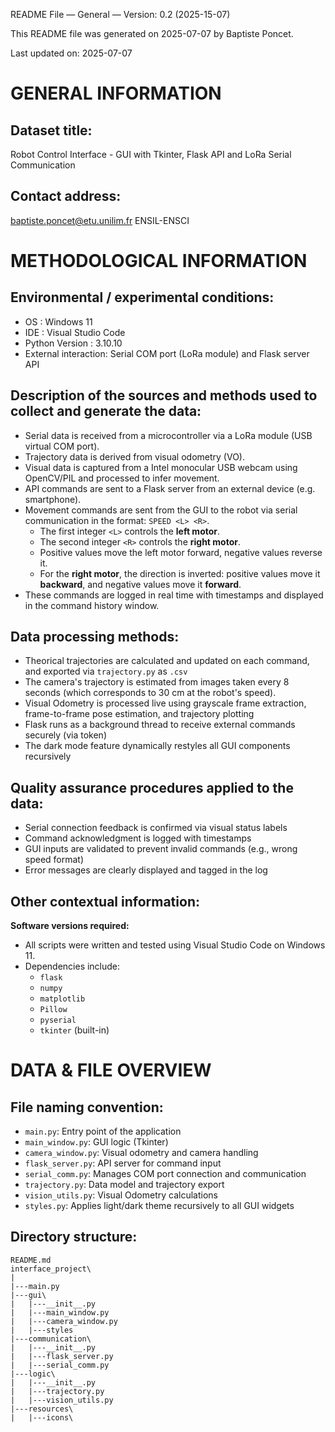 README File — General — Version: 0.2 (2025-15-07)

This README file was generated on 2025-07-07 by Baptiste Poncet.

Last updated on: 2025-07-07

# GENERAL INFORMATION

## Dataset title:

Robot Control Interface - GUI with Tkinter, Flask API and LoRa Serial Communication

## Contact address:

baptiste.poncet@etu.unilim.fr
ENSIL-ENSCI 


# METHODOLOGICAL INFORMATION

## Environmental / experimental conditions:

- OS : Windows 11
- IDE : Visual Studio Code
- Python Version : 3.10.10
- External interaction: Serial COM port (LoRa module) and Flask server API

## Description of the sources and methods used to collect and generate the data:

- Serial data is received from a microcontroller via a LoRa module (USB virtual COM port).
- Trajectory data is derived from visual odometry (VO).
- Visual data is captured from a Intel monocular USB webcam using OpenCV/PIL and processed to infer movement.
- API commands are sent to a Flask server from an external device (e.g. smartphone).
- Movement commands are sent from the GUI to the robot via serial communication in the format: `SPEED <L> <R>`.
  - The first integer `<L>` controls the **left motor**.
  - The second integer `<R>` controls the **right motor**.
  - Positive values move the left motor forward, negative values reverse it.  
  - For the **right motor**, the direction is inverted: positive values move it **backward**, and negative values move it **forward**.
- These commands are logged in real time with timestamps and displayed in the command history window.

## Data processing methods:

- Theorical trajectories are calculated and updated on each command, and exported via `trajectory.py` as `.csv`
- The camera's trajectory is estimated from images taken every 8 seconds (which corresponds to 30 cm at the robot's speed).
- Visual Odometry is processed live using grayscale frame extraction, frame-to-frame pose estimation, and trajectory plotting
- Flask runs as a background thread to receive external commands securely (via token)
- The dark mode feature dynamically restyles all GUI components recursively

## Quality assurance procedures applied to the data:

- Serial connection feedback is confirmed via visual status labels
- Command acknowledgment is logged with timestamps
- GUI inputs are validated to prevent invalid commands (e.g., wrong speed format)
- Error messages are clearly displayed and tagged in the log

## Other contextual information:

**Software versions required:**

- All scripts were written and tested using Visual Studio Code on Windows 11.
- Dependencies include:
  - `flask`
  - `numpy`
  - `matplotlib`
  - `Pillow`
  - `pyserial`
  - `tkinter` (built-in) 

# DATA & FILE OVERVIEW

## File naming convention:

- `main.py`: Entry point of the application
- `main_window.py`: GUI logic (Tkinter)
- `camera_window.py`: Visual odometry and camera handling
- `flask_server.py`: API server for command input
- `serial_comm.py`: Manages COM port connection and communication
- `trajectory.py`: Data model and trajectory export
- `vision_utils.py`: Visual Odometry calculations
- `styles.py`:  Applies light/dark theme recursively to all GUI widgets

## Directory structure:
```text
README.md
interface_project\
|
|---main.py
|---gui\
|   |---__init__.py
|   |---main_window.py
|   |---camera_window.py
|   |---styles
|---communication\
|   |---__init__.py
|   |---flask_server.py
|   |---serial_comm.py
|---logic\
|   |---__init__.py
|   |---trajectory.py
|   |---vision_utils.py
|---resources\
|   |---icons\
```

